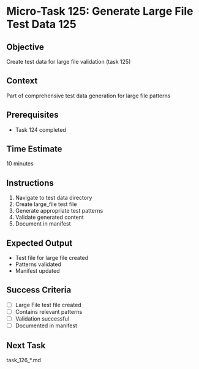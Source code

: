 # Micro-Task 125: Generate Large File Test Data 125

## Objective
Create test data for large file validation (task 125)

## Context
Part of comprehensive test data generation for large file patterns

## Prerequisites
- Task 124 completed

## Time Estimate
10 minutes

## Instructions
1. Navigate to test data directory
2. Create large_file test file
3. Generate appropriate test patterns
4. Validate generated content
5. Document in manifest

## Expected Output
- Test file for large file created
- Patterns validated
- Manifest updated

## Success Criteria
- [ ] Large File test file created
- [ ] Contains relevant patterns
- [ ] Validation successful
- [ ] Documented in manifest

## Next Task
task_126_*.md